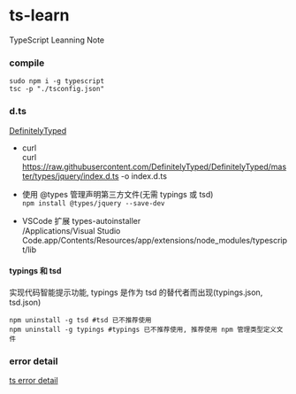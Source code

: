 # ts-learn

TypeScript Leanning Note

### compile

```
sudo npm i -g typescript
tsc -p "./tsconfig.json"
```

### d.ts

[DefinitelyTyped](https://github.com/DefinitelyTyped/DefinitelyTyped)

* curl <br />
  curl https://raw.githubusercontent.com/DefinitelyTyped/DefinitelyTyped/master/types/jquery/index.d.ts -o index.d.ts

* 使用 @types 管理声明第三方文件(无需 typings 或 tsd) <br />
  `npm install @types/jquery --save-dev`
* VSCode 扩展 types-autoinstaller <br />
  /Applications/Visual Studio Code.app/Contents/Resources/app/extensions/node_modules/typescript/lib

#### typings 和 tsd

实现代码智能提示功能,
typings 是作为 tsd 的替代者而出现(typings.json, tsd.json)

```
npm uninstall -g tsd #tsd 已不推荐使用
npm uninstall -g typings #typings 已不推荐使用, 推荐使用 npm 管理类型定义文件
```

### error detail

[ts error detail](https://www.tslang.cn/docs/handbook/error.html)
